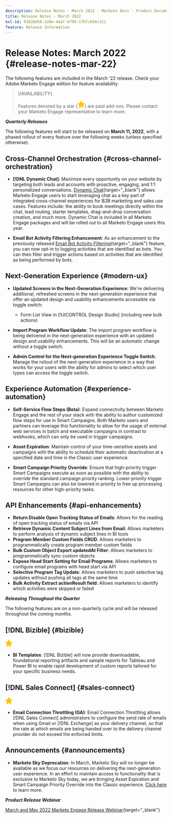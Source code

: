 ```yaml
---
description: Release Notes - March 2022 - Marketo Docs - Product Documentation
title: Release Notes - March 2022
exl-id: 91826d56-a38e-44af-b798-17bfc016c311
feature: Release Information
---
```

# Release Notes: March 2022 {#release-notes-mar-22}

The following features are included in the March '22 release. Check your Adobe Marketo Engage edition for feature availability.

>[!AVAILABILITY]
>
>Features denoted by a star (![star](assets/yellow-star.png)) are paid add-ons. Please contact your Marketo Engage representative to learn more.

**_Quarterly Releases_**

The following features will start to be released on **March 11, 2022**, with a phased rollout of every feature over the following weeks (unless specified otherwise).

## Cross-Channel Orchestration {#cross-channel-orchestration}

* **[!DNL Dynamic Chat]**: Maximize every opportunity on your website by targeting both leads and accounts with proactive, engaging, and 1:1 personalized conversations. [Dynamic Chat](/help/marketo/product-docs/demand-generation/dynamic-chat/dynamic-chat-overview.md){target="_blank"} allows Marketo Engage users to start leveraging chat as a key part of integrated cross-channel experiences for B2B marketing and sales use cases. Features include: the ability to book meetings directly within the chat, lead routing, starter templates, drag-and-drop conversation creation, and much more. Dynamic Chat is included in all Marketo Engage packages and will be rolled out to all Marketo Engage users this year.

* **Email Bot Activity Filtering Enhancement**: As an enhancement to the previously released [Email Bot Activity Filtering](/help/marketo/product-docs/administration/email-setup/filtering-email-bot-activity.md){target="_blank"} feature, you can now opt-in to logging activities that are identified as bots. You can then filter and trigger actions based on activities that are identified as being performed by bots.

## Next-Generation Experience {#modern-ux}

* **Updated Screens in the Next-Generation Experience**: We're delivering additional, refreshed screens in the next-generation experience that offer an updated design and usability enhancements accessible via toggle switch:

  * Form List View in [!UICONTROL Design Studio] (including new bulk actions)

* **Import Program Workflow Update**: The import program workflow is being delivered in the next-generation experience with an updated design and usability enhancements. This will be an automatic change without a toggle switch.

* **Admin Control for the Next-generation Experience Toggle Switch**: Manage the rollout of the next-generation experience in a way that works for your users with the ability for admins to select which user types can access the toggle switch.

## Experience Automation {#experience-automation}

* **Self-Service Flow Steps (Beta)**: Expand connectivity between Marketo Engage and the rest of your stack with the ability to author customized flow steps for use in Smart Campaigns. Both Marketo users and partners can leverage this functionality to allow for the usage of external web services in batch and executable campaigns in contrast to webhooks, which can only be used in trigger campaigns.  

* **Asset Expiration**: Maintain control of your time-sensitive assets and campaigns with the ability to schedule their automatic deactivation at a specified date and time in the Classic user experience.  

* **Smart Campaign Priority Override**: Ensure that high-priority trigger Smart Campaigns execute as soon as possible with the ability to override the standard campaign priority ranking. Lower-priority trigger Smart Campaigns can also be lowered in priority to free up processing resources for other high-priority tasks.

## API Enhancements {#api-enhancements}

* **Return Disable Open Tracking Status of Emails**: Allows for the reading of open tracking status of emails via API
* **Retrieve Dynamic Content Subject Lines from Email**: Allows marketers to perform analysis of dynamic subject lines in BI tools
* **Program Member Custom Fields CRUD**: Allows marketers to programmatically create program member custom fields
* **Bulk Custom Object Export updatedAt Filter**: Allows marketers to programmatically sync custom objects
* **Expose Head Start Setting for Email Programs**: Allows marketers to configure email programs with head start via API
* **Selective Program Tag Update**: Allows marketers to push selective tag updates without pushing all tags at the same time
* **Bulk Activity Extract actionResult field**: Allows marketers to identify which activities were skipped or failed

**_Releasing Throughout the Quarter_**

The following features are on a non-quarterly cycle and will be released throughout the coming months.

## [!DNL Bizible] {#bizible}

![(star)](assets/yellow-star.png)

* **BI Templates**: [!DNL Bizible] will now provide downloadable, foundational reporting artifacts and sample reports for Tableau and Power BI to enable rapid development of custom reports tailored for your specific business needs.

## [!DNL Sales Connect] {#sales-connect}

![(star)](assets/yellow-star.png)

* **Email Connection Throttling (GA)**: Email Connection Throttling allows [!DNL Sales Connect] administrators to configure the send rate of emails when using Gmail or [!DNL Exchange] as your delivery channel, so that the rate at which emails are being handed over to the delivery channel provider do not exceed the enforced limits.

## Announcements {#announcements}

* **Marketo Sky Deprecation**: In March, Marketo Sky will no longer be available as we focus our resources on delivering the next-generation user experience. In an effort to maintain access to functionality that is exclusive to Marketo Sky today, we are bringing Asset Expiration and Smart Campaign Priority Override into the Classic experience. [Click here](https://nation.marketo.com/t5/the-modern-ux/marketo-sky-deprecation-notice/ba-p/320115#M33) to learn more.

**_Product Release Webinar_**

[March and May 2022 Marketo Engage Release Webinar](https://engage.marketo.com/2022_March_May_Release_Webinar_DemandPage.html){target="_blank"}
